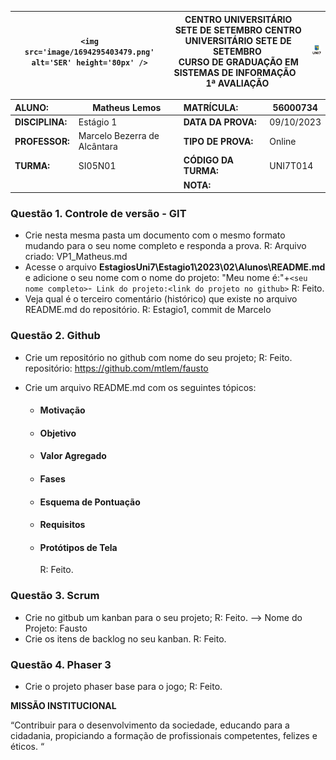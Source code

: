 | `<img src='image/1694295403479.png' alt='SER' height='80px' />` | **CENTRO UNIVERSITÁRIO SETE DE SETEMBRO CENTRO UNIVERSITÁRIO SETE DE SETEMBRO**  <br />CURSO DE GRADUAÇÃO EM SISTEMAS DE INFORMAÇÃO   <br />1ª AVALIAÇÃO  | ![1694295411069](image/1694295411069.png) |
| ----------------------------------------------------------------- | ----------------------------------------------------------------------------------------------------------------------------------------------------------------------------- | --------------------------------------- |

| **ALUNO:**      | Matheus Lemos                 | **MATRÍCULA:**       | 56000734   |
| :-------------------- | ----------------------------- | :-------------------------- | ---------- |
| **DISCIPLINA:** | Estágio 1                    | **DATA DA PROVA:**    | 09/10/2023 |
| **PROFESSOR:**  | Marcelo Bezerra de Alcântara | **TIPO DE PROVA:**    | Online     |
| **TURMA:**      | SI05N01                       | **CÓDIGO DA TURMA:** | UNI7T014   |
|                       |                               | **NOTA:**             |            |

### **Questão 1.** Controle de versão - GIT

- Crie nesta mesma pasta um documento com o mesmo formato mudando para o seu nome completo e responda a prova.
  R: Arquivo criado: VP1_Matheus.md
- Acesse o arquivo **EstagiosUni7\Estagio1\2023\02\Alunos\README.md** e adicione o seu nome com o nome do projeto: "Meu nome é:"+`<seu nome completo>`-` Link do projeto:<link do projeto no github>`
  R: Feito.
- Veja qual é o terceiro comentário (histórico) que existe no arquivo README.md do repositório.
  R: Estagio1, commit de Marcelo

### **Questão 2.** Github

- Crie um repositório no github com nome do seu projeto;
  R: Feito. repositório: https://github.com/mtlem/fausto
- Crie um arquivo README.md com os seguintes tópicos:

  - #### Motivação
  - #### Objetivo
  - #### Valor Agregado
  - #### Fases
  - #### Esquema de Pontuação
  - #### Requisitos
  - #### Protótipos de Tela

    R: Feito.

### **Questão 3.** Scrum

- Crie no gitbub um kanban para o seu projeto;
  R: Feito. --> Nome do Projeto: Fausto
- Crie os itens de backlog no seu kanban.
  R: Feito.

### **Questão 4.** Phaser 3

* Crie o projeto phaser base para o jogo;
  R: Feito.

**MISSÃO INSTITUCIONAL**

“Contribuir para o desenvolvimento da sociedade, educando para a cidadania, propiciando a formação de profissionais competentes, felizes e éticos. “
